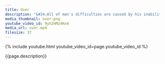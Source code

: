 ```yaml
---
title: Over
description: "&#34;All of man's difficulties are caused by his inability to sit, quietly, in a room by himself.&#34; -  Blaise Pascal"
media_thumbnail: over.png
youtube_video_id: 9yh2HMz4Ke4
media_url: over.mp4
filesize: 37
---
```


{% include youtube.html youtube_video_id=page.youtube_video_id %}

<div class="buddha_quote">{{page.description}}</div>
